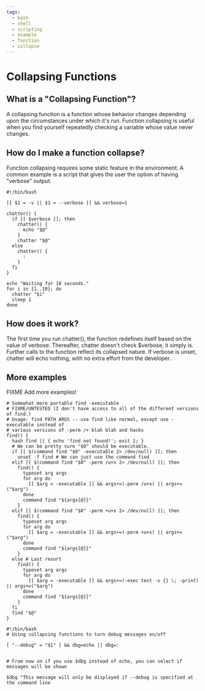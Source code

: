 ```yaml
---
tags:
  - bash
  - shell
  - scripting
  - example
  - function
  - collapse
---
```


# Collapsing Functions

## What is a \"Collapsing Function\"?

A collapsing function is a function whose behavior changes depending
upon the circumstances under which it's run. Function collapsing is
useful when you find yourself repeatedly checking a variable whose value
never changes.

## How do I make a function collapse?

Function collapsing requires some static feature in the environment. A
common example is a script that gives the user the option of having
\"verbose\" output.

    #!/bin/bash

    [[ $1 = -v || $1 = --verbose ]] && verbose=1

    chatter() {
      if [[ $verbose ]]; then
        chatter() {
          echo "$@"
        }
        chatter "$@"
      else
        chatter() {
          :
        }
      fi
    }

    echo "Waiting for 10 seconds."
    for i in {1..10}; do
      chatter "$i"
      sleep 1
    done

## How does it work?

The first time you run chatter(), the function redefines itself based on
the value of verbose. Thereafter, chatter doesn't check \$verbose, it
simply is. Further calls to the function reflect its collapsed nature.
If verbose is unset, chatter will echo nothing, with no extra effort
from the developer.

## More examples

FIXME Add more examples!

    # Somewhat more portable find -executable
    # FIXME/UNTESTED (I don't have access to all of the different versions of find.)
    # Usage: find PATH ARGS -- use find like normal, except use -executable instead of
    # various versions of -perm /+ blah blah and hacks
    find() {
      hash find || { echo 'find not found!'; exit 1; }
      # We can be pretty sure "$0" should be executable.
      if [[ $(command find "$0" -executable 2> /dev/null) ]]; then
        unset -f find # We can just use the command find
      elif [[ $(command find "$0" -perm /u+x 2> /dev/null) ]]; then
        find() {
          typeset arg args
          for arg do
            [[ $arg = -executable ]] && args+=(-perm /u+x) || args+=("$arg")
          done
          command find "${args[@]}"
        }
      elif [[ $(command find "$0" -perm +u+x 2> /dev/null) ]]; then
        find() {
          typeset arg args
          for arg do
            [[ $arg = -executable ]] && args+=(-perm +u+x) || args+=("$arg")
          done
          command find "${args[@]}"
        }
      else # Last resort
        find() {
          typeset arg args
          for arg do
            [[ $arg = -executable ]] && args+=(-exec test -x {} \; -print) || args+=("$arg")
          done
          command find "${args[@]}"
        }
      fi
      find "$@"
    }

    #!/bin/bash
    # Using collapsing functions to turn debug messages on/off

    [ "--debug" = "$1" ] && dbg=echo || dbg=:


    # From now on if you use $dbg instead of echo, you can select if messages will be shown

    $dbg "This message will only be displayed if --debug is specified at the command line
